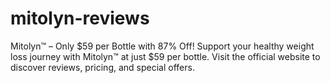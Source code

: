 # mitolyn-reviews
Mitolyn™ – Only $59 per Bottle with 87% Off!  Support your healthy weight loss journey with Mitolyn™ at just $59 per bottle. Visit the official website to discover reviews, pricing, and special offers.
